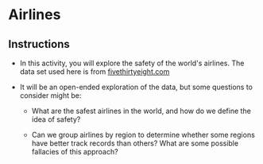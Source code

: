 # Airlines

## Instructions

* In this activity, you will explore the safety of the world's airlines. The data set used here is from [fivethirtyeight.com](https://github.com/fivethirtyeight/data/tree/master/airline-safety)

* It will be an open-ended exploration of the data, but some questions to consider might be:

  * What are the safest airlines in the world, and how do we define the idea of safety?
  
  * Can we group airlines by region to determine whether some regions have better track records than others? What are some possible fallacies of this approach?
